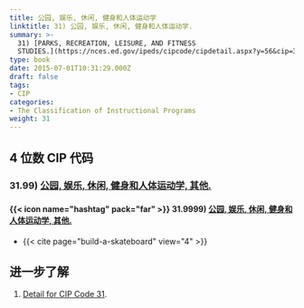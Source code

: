 ```yaml
---
title: 公园, 娱乐, 休闲, 健身和人体运动学
linktitle: 31) 公园, 娱乐, 休闲, 健身和人体运动学.
summary: >-
  31) [PARKS, RECREATION, LEISURE, AND FITNESS
  STUDIES.](https://nces.ed.gov/ipeds/cipcode/cipdetail.aspx?y=56&cip=31)
type: book
date: 2015-07-01T10:31:29.000Z
draft: false
tags:
- CIP
categories:
- The Classification of Instructional Programs
weight: 31
---
```


## 4 位数 CIP 代码

### 31.99) [公园, 娱乐, 休闲, 健身和人体运动学, 其他.](https://nces.ed.gov/ipeds/cipcode/cipdetail.aspx?y=56&cipid=90741)

#### {{< icon name="hashtag" pack="far" >}} 31.9999) [公园, 娱乐, 休闲, 健身和人体运动学, 其他.](https://nces.ed.gov/ipeds/cipcode/cipdetail.aspx?y=56&cipid=90742)

- {{< cite page="build-a-skateboard" view="4" >}}


## 进一步了解

1. [Detail for CIP Code 31](https://nces.ed.gov/ipeds/cipcode/cipdetail.aspx?y=56&cip=31).